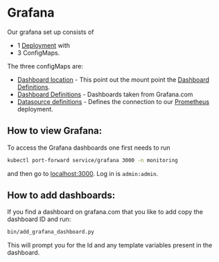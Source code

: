 Grafana
=======

Our grafana set up consists of

* 1 [Deployment][1] with
* 3 ConfigMaps.

The three configMaps are:

* [Dashboard location][1] - This point out the mount point the [Dashboard Definitions][11].
* [Dashboard Definitions][11] - Dashboards taken from Grafana.com
* [Datasource definitions][12] - Defines the connection to our [Prometheus](../prometheus) deployment.


How to view Grafana:
--------------------
To access the Grafana dashboards one first needs to run
```bash
kubectl port-forward service/grafana 3000 -n monitoring
```
and then go to [localhost:3000](http://localhost:3000).
Log in is `admin:admin`.

How to add dashboards:
---------------------
If you find a dashboard on grafana.com that you like to add copy the dashboard ID and run:
```bash
bin/add_grafana_dashboard.py
```
This will prompt you for the Id and any template variables present in the dashboard.

[1]: deployment.yml
[11]: dashboard-definitions.yml
[12]: datasources.yml

